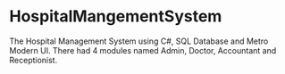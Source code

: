 # HospitalMangementSystem
The Hospital Management System using C#, SQL Database and Metro Modern UI. There had 4 modules named Admin, Doctor, Accountant and Receptionist. 
